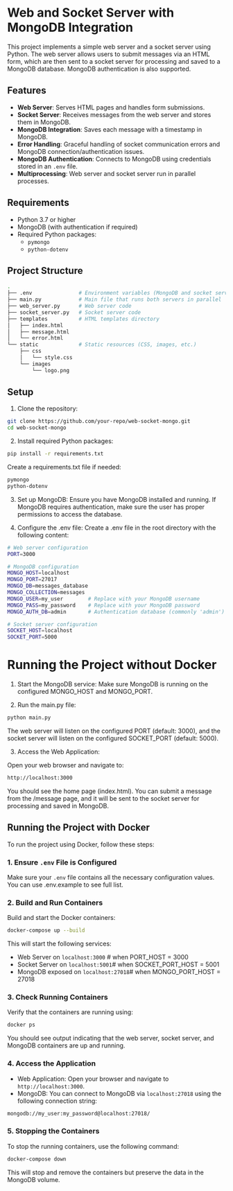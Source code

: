 # Web and Socket Server with MongoDB Integration

This project implements a simple web server and a socket server using Python. The web server allows users to submit messages via an HTML form, which are then sent to a socket server for processing and saved to a MongoDB database. MongoDB authentication is also supported.

## Features

- **Web Server**: Serves HTML pages and handles form submissions.
- **Socket Server**: Receives messages from the web server and stores them in MongoDB.
- **MongoDB Integration**: Saves each message with a timestamp in MongoDB.
- **Error Handling**: Graceful handling of socket communication errors and MongoDB connection/authentication issues.
- **MongoDB Authentication**: Connects to MongoDB using credentials stored in an `.env` file.
- **Multiprocessing**: Web server and socket server run in parallel processes.

## Requirements

- Python 3.7 or higher
- MongoDB (with authentication if required)
- Required Python packages:
  - `pymongo`
  - `python-dotenv`

## Project Structure

```bash
.
├── .env               # Environment variables (MongoDB and socket server configuration)
├── main.py            # Main file that runs both servers in parallel
├── web_server.py      # Web server code
├── socket_server.py   # Socket server code
├── templates          # HTML templates directory
│   ├── index.html
│   ├── message.html
│   └── error.html
└── static             # Static resources (CSS, images, etc.)
    ├── css
    │   └── style.css
    └── images
        └── logo.png
```

## Setup

1. Clone the repository:

```bash
git clone https://github.com/your-repo/web-socket-mongo.git
cd web-socket-mongo
```

2. Install required Python packages:

```bash
pip install -r requirements.txt
```

Create a requirements.txt file if needed:
```bash
pymongo
python-dotenv
```

3. Set up MongoDB:
Ensure you have MongoDB installed and running. If MongoDB requires authentication, make sure the user has proper permissions to access the database.

4. Configure the .env file:
Create a .env file in the root directory with the following content:
```bash
# Web server configuration
PORT=3000

# MongoDB configuration
MONGO_HOST=localhost
MONGO_PORT=27017
MONGO_DB=messages_database
MONGO_COLLECTION=messages
MONGO_USER=my_user        # Replace with your MongoDB username
MONGO_PASS=my_password    # Replace with your MongoDB password
MONGO_AUTH_DB=admin       # Authentication database (commonly 'admin')

# Socket server configuration
SOCKET_HOST=localhost
SOCKET_PORT=5000
```

# Running the Project without Docker
1. Start the MongoDB service:
Make sure MongoDB is running on the configured MONGO_HOST and MONGO_PORT.

2. Run the main.py file:

```bash
python main.py
```

The web server will listen on the configured PORT (default: 3000), and the socket server will listen on the configured SOCKET_PORT (default: 5000).

3. Access the Web Application:

Open your web browser and navigate to:

```bash
http://localhost:3000
```

You should see the home page (index.html). You can submit a message from the /message page, and it will be sent to the socket server for processing and saved in MongoDB.

## Running the Project with Docker

To run the project using Docker, follow these steps:

### 1. Ensure `.env` File is Configured

Make sure your `.env` file contains all the necessary configuration values. You can use .env.example to see full list.

### 2. Build and Run Containers

Build and start the Docker containers:

```bash
docker-compose up --build
```

This will start the following services:

- Web Server on `localhost:3000` # when PORT_HOST = 3000
- Socket Server on `localhost:5001`# when SOCKET_PORT_HOST = 5001
- MongoDB exposed on `localhost:27018`# when MONGO_PORT_HOST = 27018

### 3. Check Running Containers

Verify that the containers are running using:

```bash
docker ps
```

You should see output indicating that the web server, socket server, and MongoDB containers are up and running.

### 4. Access the Application

- Web Application: Open your browser and navigate to `http://localhost:3000`.
- MongoDB: You can connect to MongoDB via `localhost:27018` using the following connection string:

```bash
mongodb://my_user:my_password@localhost:27018/
```

### 5. Stopping the Containers

To stop the running containers, use the following command:

```bash
docker-compose down
```

This will stop and remove the containers but preserve the data in the MongoDB volume.